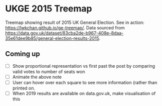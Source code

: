 # UKGE 2015 Treemap

Treemap showing result of 2015 UK General Election. See in action: https://lwkchan.github.io/ge-treemap/. Data sourced from https://data.gov.uk/dataset/83cba2de-b967-408e-8daa-35e61dee9b85/general-election-results-2015.

## Coming up
- [ ] Show proportional representation vs first past the post by comparing valid votes to number of seats won
- [ ] Animate the above note
- [ ] User can hover over each square to see more information (rather than printed on.
- [ ] When 2019 results are available on data.gov.uk, make visualisation of this
